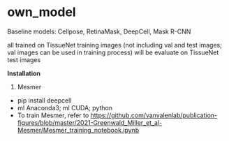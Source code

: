 # own_model

Baseline models: Cellpose, RetinaMask, DeepCell, Mask R-CNN

all trained on TissueNet training images (not including val and test images; val images can be used in training process) 
will be evaluate on TissueNet test images



**Installation**

1. Mesmer
- pip install deepcell
- ml Anaconda3; ml CUDA; python 
- To train Mesmer, refer to https://github.com/vanvalenlab/publication-figures/blob/master/2021-Greenwald_Miller_et_al-Mesmer/Mesmer_training_notebook.ipynb
